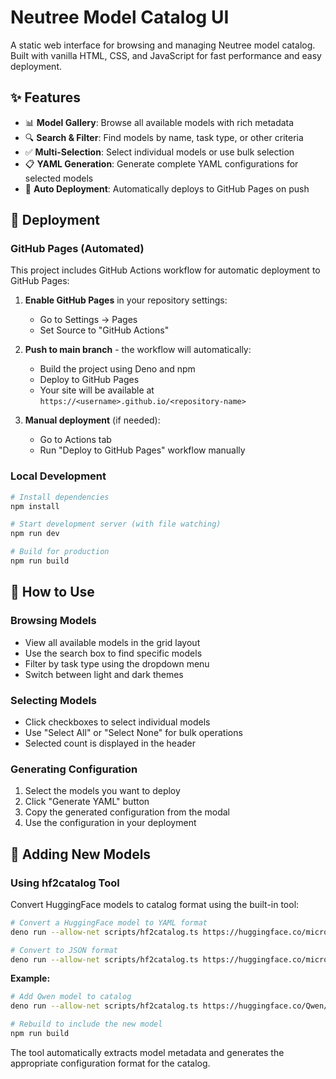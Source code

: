 # Neutree Model Catalog UI

A static web interface for browsing and managing Neutree model catalog. Built with vanilla HTML, CSS, and JavaScript for fast performance and easy deployment.

## ✨ Features

- 📊 **Model Gallery**: Browse all available models with rich metadata
- 🔍 **Search & Filter**: Find models by name, task type, or other criteria
- ✅ **Multi-Selection**: Select individual models or use bulk selection
- 📋 **YAML Generation**: Generate complete YAML configurations for selected models
- 🚀 **Auto Deployment**: Automatically deploys to GitHub Pages on push

## 🚀 Deployment

### GitHub Pages (Automated)

This project includes GitHub Actions workflow for automatic deployment to GitHub Pages:

1. **Enable GitHub Pages** in your repository settings:

   - Go to Settings → Pages
   - Set Source to "GitHub Actions"

2. **Push to main branch** - the workflow will automatically:

   - Build the project using Deno and npm
   - Deploy to GitHub Pages
   - Your site will be available at `https://<username>.github.io/<repository-name>`

3. **Manual deployment** (if needed):
   - Go to Actions tab
   - Run "Deploy to GitHub Pages" workflow manually

### Local Development

```bash
# Install dependencies
npm install

# Start development server (with file watching)
npm run dev

# Build for production
npm run build
```

## 🎯 How to Use

### Browsing Models

- View all available models in the grid layout
- Use the search box to find specific models
- Filter by task type using the dropdown menu
- Switch between light and dark themes

### Selecting Models

- Click checkboxes to select individual models
- Use "Select All" or "Select None" for bulk operations
- Selected count is displayed in the header

### Generating Configuration

1. Select the models you want to deploy
2. Click "Generate YAML" button
3. Copy the generated configuration from the modal
4. Use the configuration in your deployment

## 🔧 Adding New Models

### Using hf2catalog Tool

Convert HuggingFace models to catalog format using the built-in tool:

```bash
# Convert a HuggingFace model to YAML format
deno run --allow-net scripts/hf2catalog.ts https://huggingface.co/microsoft/DialoGPT-medium

# Convert to JSON format
deno run --allow-net scripts/hf2catalog.ts https://huggingface.co/microsoft/DialoGPT-medium --json
```

**Example:**

```bash
# Add Qwen model to catalog
deno run --allow-net scripts/hf2catalog.ts https://huggingface.co/Qwen/Qwen2.5-7B-Instruct > catalog/qwen2-5-7b-instruct.yaml

# Rebuild to include the new model
npm run build
```

The tool automatically extracts model metadata and generates the appropriate configuration format for the catalog.
